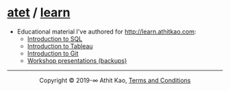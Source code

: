 ﻿# [atet](https://github.com/atet) / [learn](https://github.com/atet/learn)

* Educational material I've authored for http://learn.athitkao.com:
   * [Introduction to SQL](https://github.com/atet/learn/blob/master/sql/README.md#atet--learn--sql)
   * [Introduction to Tableau](https://github.com/atet/learn/blob/master/tableau/README.md#atet--learn--tableau)
   * [Introduction to Git](https://github.com/atet/learn/blob/master/git/README.md#atet--learn--git)
   * [Workshop presentations (backups)](https://github.com/atet/learn/tree/master/workshops)

--------------------------------------------------------------------------------------------------

<p align="center">Copyright © 2019-∞ Athit Kao, <a href="http://www.athitkao.com/tos.html" target="_blank">Terms and Conditions</a></p>